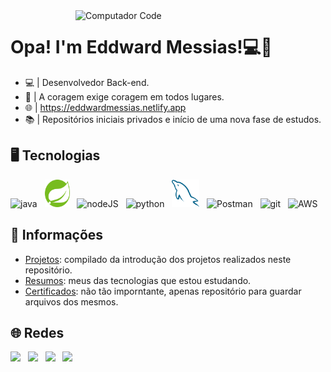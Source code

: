<img src="https://raw.githubusercontent.com/MicaelliMedeiros/micaellimedeiros/master/image/computer-illustration.png" min-width="400px" max-width="400px" width="400px" align="right" alt="Computador Code">

# Opa! I'm Eddward Messias!💻🌵   
- 💻 | Desenvolvedor Back-end.
- 🌵 | A coragem exige coragem em todos lugares.              
- 🌐 | https://eddwardmessias.netlify.app
- 📚 | Repositórios iniciais privados e início de uma nova fase de estudos.

<h2 align="left" >🖥 Tecnologias</h2>
<p float="left">
<img src="https://cdn.jsdelivr.net/gh/devicons/devicon/icons/java/java-original.svg" alt="java" width="52" height="52" >&nbsp;&nbsp; 
<img src="https://raw.githubusercontent.com/devicons/devicon/master/icons/spring/spring-original.svg" alt="git" width="40" height="44" >&nbsp;&nbsp; 
<img src="https://cdn.jsdelivr.net/gh/devicons/devicon/icons/nodejs/nodejs-original.svg" alt="nodeJS" width="47" height="47" >&nbsp;&nbsp;
<img src="https://cdn.jsdelivr.net/gh/devicons/devicon/icons/python/python-original.svg" alt="python" width="50" height="50" >&nbsp;&nbsp;
<img src="https://raw.githubusercontent.com/devicons/devicon/master/icons/mysql/mysql-original.svg" alt="git" width="44" height="44" >&nbsp;&nbsp;
<img src="https://www.vectorlogo.zone/logos/getpostman/getpostman-icon.svg" alt="Postman" width="44" height="44" >&nbsp;&nbsp;
<img src="https://cdn.jsdelivr.net/gh/devicons/devicon/icons/git/git-original.svg" alt="git" width="44" height="44" >&nbsp;&nbsp;
<img src="https://github.com/leandrocgsi/leandrocgsi/blob/main/svg_logos/amazon_aws-icon.png" alt="AWS" width="43" height="43" >&nbsp;&nbsp;
</p>

<h2 align="left">📂 Informações</h2>

 - [Projetos](https://github.com/eddwardmessias): compilado da introdução dos projetos realizados neste repositório.
 - [Resumos](https://github.com/eddwardmessias): meus das tecnologias que estou estudando.
 - [Certificados](https://github.com/eddwardmessias): não tão imporntante, apenas repositório para guardar arquivos dos mesmos.

<h2 align="left" >🌐 Redes</h2>
<a href="https://www.linkedin.com/in/eddwardmessias" target="_blank"><img src="https://img.shields.io/badge/LinkedIn-0077B5?style=for-the-badge&logo=linkedin&logoColor=white" target="_blank"></a> &nbsp;
<a href = "mailto:eddward.messias@gmail.com"><img src="https://img.shields.io/badge/Gmail-D14836?style=for-the-badge&logo=gmail&logoColor=white" target="_blank"></a> &nbsp;
<a href="https://discord.com/#6263" target="_blank"><img src="https://img.shields.io/badge/Discord-7289DA?style=for-the-badge&logo=discord&logoColor=white" target="_blank"></a> &nbsp;
<a href="https://www.hackerrank.com/eddwardmessias" target="_blank"><img src="https://img.shields.io/badge/-Hackerrank-2EC866?style=for-the-badge&logo=HackerRank&logoColor=white"/></a>
